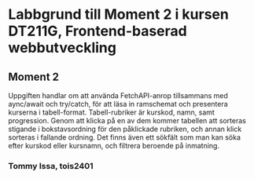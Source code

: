 # Labbgrund till Moment 2 i kursen DT211G, Frontend-baserad webbutveckling

## Moment 2
Uppgiften handlar om att använda FetchAPI-anrop tillsammans med aync/await och try/catch, för att läsa in ramschemat och presentera kurserna i tabell-format.
Tabell-rubriker är kurskod, namn, samt progression. Genom att klicka på en av dem kommer tabellen att sorteras stigande i bokstavsordning för den påklickade rubriken, och annan klick sorteras i fallande ordning. 
Det finns även ett sökfält som man kan söka efter kurskod eller kursnamn, och filtrera beroende på inmatning. 
### Tommy Issa, tois2401